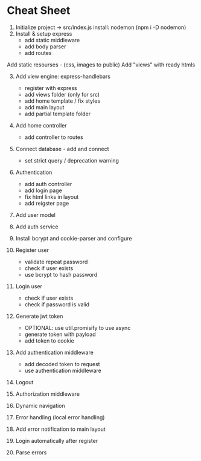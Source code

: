 # Cheat Sheet

1. Initialize project -> src/index.js
    install: nodemon (npm i -D nodemon)
2. Install & setup express
    * add static middleware
    * add body parser
    * add routes

Add static resourses - (css, images to public)
Add "views" with ready htmls

3. Add view engine: express-handlebars
    * register with express
    * add views folder (only for src)
    * add home template / fix styles
    * add main layout
    * add partial template folder
    
4. Add home controller
    * add controller to routes
5. Connect database - add and connect
    * set strict query / deprecation warning
6. Authentication
    * add auth controller
    * add login page
    * fix html links in layout
    * add reigster page
7. Add user model
8. Add auth service
9. Install bcrypt and cookie-parser and configure
10. Register user
    * validate repeat password
    * check if user exists
    * use bcrypt to hash password
11. Login user
    * check if user exists
    * check if password is valid
12. Generate jwt token
    * OPTIONAL: use util.promisify to use async
    * generate token with payload
    * add token to cookie
13. Add authentication middleware
    * add decoded token to request
    * use authentication middleware
14. Logout
15. Authorization middleware
16. Dynamic navigation
17. Error handling (local error handling)
18. Add error notification to main layout
19. Login automatically after register
20. Parse errors